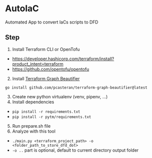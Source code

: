 # AutoIaC
Automated App to convert IaCs scripts to DFD

## Step
1. Install Terraform CLI or OpenTofu
- https://developer.hashicorp.com/terraform/install?product_intent=terraform
- https://github.com/opentofu/opentofu
2. Install [Terraform Graph Beautifier](https://github.com/pcasteran/terraform-graph-beautifier)

```
go install github.com/pcasteran/terraform-graph-beautifier@latest
```

3. Create new python virtualenv (venv, pipenv, ...)
4. Install dependencies
- `pip install -r requirements.txt`
- `pip install -r pytm/requirements.txt`
5. Run prepare.sh file
6. Analyze with this tool
- `./main.py <terraform_project_path> -o <folder_path_to_store_dfd_dot> `
- `-o ..` part is optional, default to current directory output folder

